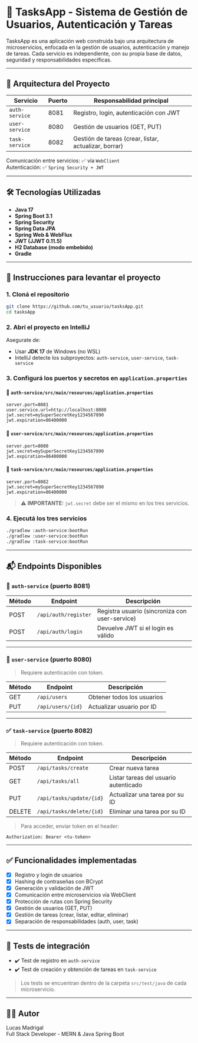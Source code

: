 
# 🧠 TasksApp - Sistema de Gestión de Usuarios, Autenticación y Tareas

TasksApp es una aplicación web construida bajo una arquitectura de microservicios, enfocada en la gestión de usuarios, autenticación y manejo de tareas. Cada servicio es independiente, con su propia base de datos, seguridad y responsabilidades específicas.

---

## 🧩 Arquitectura del Proyecto

| Servicio        | Puerto | Responsabilidad principal                             |
|-----------------|--------|-------------------------------------------------------|
| `auth-service`  | 8081   | Registro, login, autenticación con JWT                |
| `user-service`  | 8080   | Gestión de usuarios (GET, PUT)                        |
| `task-service`  | 8082   | Gestión de tareas (crear, listar, actualizar, borrar) |

Comunicación entre servicios: ✅ vía `WebClient`  
Autenticación: ✅ `Spring Security + JWT`

---

## 🛠️ Tecnologías Utilizadas

- **Java 17**
- **Spring Boot 3.1**
- **Spring Security**
- **Spring Data JPA**
- **Spring Web & WebFlux**
- **JWT (JJWT 0.11.5)**
- **H2 Database (modo embebido)**
- **Gradle**

---

## 🚀 Instrucciones para levantar el proyecto

### 1. Cloná el repositorio

```bash
git clone https://github.com/tu_usuario/tasksApp.git
cd tasksApp
```

### 2. Abrí el proyecto en IntelliJ

Asegurate de:
- Usar **JDK 17** de Windows (no WSL)
- IntelliJ detecte los subproyectos: `auth-service`, `user-service`, `task-service`

### 3. Configurá los puertos y secretos en `application.properties`

#### 📁 `auth-service/src/main/resources/application.properties`

```properties
server.port=8081
user.service.url=http://localhost:8080
jwt.secret=mySuperSecretKey1234567890
jwt.expiration=86400000
```

#### 📁 `user-service/src/main/resources/application.properties`

```properties
server.port=8080
jwt.secret=mySuperSecretKey1234567890
jwt.expiration=86400000
```

#### 📁 `task-service/src/main/resources/application.properties`

```properties
server.port=8082
jwt.secret=mySuperSecretKey1234567890
jwt.expiration=86400000
```

> ⚠️ **IMPORTANTE:** `jwt.secret` debe ser el mismo en los tres servicios.

### 4. Ejecutá los tres servicios

```bash
./gradlew :auth-service:bootRun
./gradlew :user-service:bootRun
./gradlew :task-service:bootRun
```

---

## 📬 Endpoints Disponibles

### 🔐 `auth-service` (puerto 8081)

| Método | Endpoint             | Descripción                                  |
|--------|----------------------|----------------------------------------------|
| POST   | `/api/auth/register` | Registra usuario (sincroniza con user-service) |
| POST   | `/api/auth/login`    | Devuelve JWT si el login es válido           |

---

### 👤 `user-service` (puerto 8080)

> Requiere autenticación con token.

| Método | Endpoint          | Descripción              |
|--------|-------------------|--------------------------|
| GET    | `/api/users`      | Obtener todos los usuarios |
| PUT    | `/api/users/{id}` | Actualizar usuario por ID  |

---

### ✅ `task-service` (puerto 8082)

> Requiere autenticación con token.

| Método | Endpoint              | Descripción                            |
|--------|-----------------------|----------------------------------------|
| POST   | `/api/tasks/create`   | Crear nueva tarea                      |
| GET    | `/api/tasks/all`      | Listar tareas del usuario autenticado  |
| PUT    | `/api/tasks/update/{id}` | Actualizar una tarea por su ID      |
| DELETE | `/api/tasks/delete/{id}` | Eliminar una tarea por su ID        |

> Para acceder, enviar token en el header:

```
Authorization: Bearer <tu-token>
```

---

## ✅ Funcionalidades implementadas

- [x] Registro y login de usuarios
- [x] Hashing de contraseñas con BCrypt
- [x] Generación y validación de JWT
- [x] Comunicación entre microservicios vía WebClient
- [x] Protección de rutas con Spring Security
- [x] Gestión de usuarios (GET, PUT)
- [x] Gestión de tareas (crear, listar, editar, eliminar)
- [x] Separación de responsabilidades (auth, user, task)

---

## 🧪 Tests de integración

- ✔️ Test de registro en `auth-service`
- ✔️ Test de creación y obtención de tareas en `task-service`

> Los tests se encuentran dentro de la carpeta `src/test/java` de cada microservicio.

---

## 🧑‍💻 Autor

Lucas Madrigal  
Full Stack Developer - MERN & Java Spring Boot  
